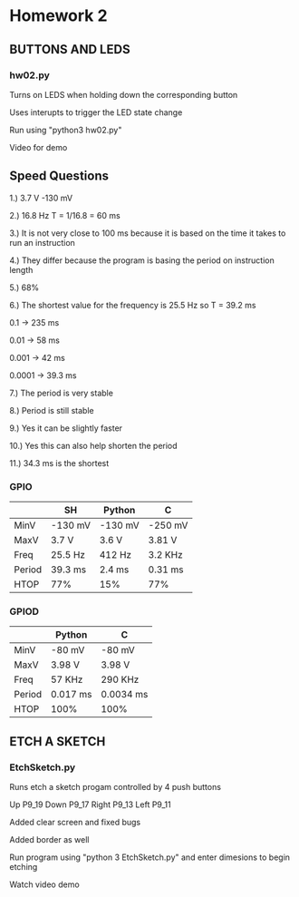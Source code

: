 # Homework 2


## BUTTONS AND LEDS
### hw02.py

   Turns on LEDS when holding down the corresponding button

   Uses interupts to trigger the LED state change
   
   Run using "python3 hw02.py"
   
   Video for demo
    
## Speed Questions
1.)	3.7 V    -130 mV

2.)	16.8 Hz    T = 1/16.8 = 60 ms

3.)	It is not very close to 100 ms because it is based on the time it takes to run an instruction

4.)	They differ because the program is basing the period on instruction length

5.)	68%

6.)	The shortest value for the frequency is 25.5 Hz so T = 39.2 ms

0.1 ->  235 ms

0.01 -> 58 ms

0.001 -> 42 ms

0.0001 -> 39.3 ms

7.)	The period is very stable

8.)	Period is still stable

9.)	 Yes it can be slightly faster 

10.)	 Yes this can also help shorten the period

11.)	 34.3 ms is the shortest


### GPIO
|        | SH      | Python  | C       |
|--------|---------|---------|---------|
| MinV   | -130 mV | -130 mV | -250 mV |
| MaxV   | 3.7 V   | 3.6 V   | 3.81 V  |
| Freq   | 25.5 Hz | 412 Hz  | 3.2 KHz |
| Period | 39.3 ms | 2.4 ms  | 0.31 ms |
| HTOP   | 77%     | 15%     | 77%     |

### GPIOD
|        | Python    | C         |
|--------|-----------|-----------|
| MinV   | -80 mV    | -80 mV    |
| MaxV   | 3.98 V    | 3.98 V    |
| Freq   | 57 KHz    | 290 KHz   |
| Period | 0.017 ms  | 0.0034 ms |
| HTOP   | 100%      | 100%      |



## ETCH A SKETCH
### EtchSketch.py 

   Runs etch a sketch progam controlled by 4 push buttons
   
   Up P9_19
   Down P9_17
   Right P9_13
   Left P9_11
   
   Added clear screen and fixed bugs
   
   Added border as well
   
   Run program using "python 3 EtchSketch.py" and enter dimesions to begin etching
   
   Watch video demo
